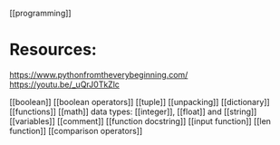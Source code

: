 [[programming]]

# Resources:
https://www.pythonfromtheverybeginning.com/
https://youtu.be/_uQrJ0TkZlc

[[boolean]]
[[boolean operators]]
[[tuple]]
[[unpacking]]
[[dictionary]]
[[functions]]
[[math]]
data types: [[integer]], [[float]] and [[string]]
[[variables]]
[[comment]]
[[function docstring]]
[[input function]]
[[len function]]
[[comparison operators]]
